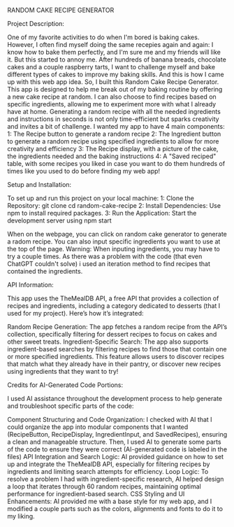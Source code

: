 RANDOM CAKE RECIPE GENERATOR

Project Description:


One of my favorite activities to do when I'm bored is baking cakes. However, I often find myself doing the same recepies again and again: I know how to bake them perfectly, and I'm sure me and my friends will like it.
But this started to annoy me. After hundreds of banana breads, chocolate cakes and a couple raspberry tarts, I want to challenge myself and bake different types of cakes to improve my baking skills. And this is how I came up with this web app idea. 
So, I built this Random Cake Recipe Generator. This app is designed to help me break out of my baking routine by offering a new cake recipe at random. I can also choose to find recipes based on specific ingredients, allowing me to experiment more with what I already have at home. Generating a random recipe with all the needed ingredients and instructions in seconds is not only time-efficient but sparks creativity and invites a bit of challenge.
I wanted my app to have 4 main components: 
1: The Recipe button to generate a random recipe
2: The Ingredient button to generate a random recipe using specified ingredients to allow for more creativity and efficiency
3: The Recipe display, with a picture of the cake, the ingredients needed and the baking instructions
4: A "Saved reciped" table, with some recipes you liked in case you want to do them hundreds of times like you used to do before finding my web app!



Setup and Installation:


To set up and run this project on your local machine:
1: Clone the Repository: git clone <repository-url>
cd random-cake-recipe
2: Install Dependencies: Use npm to install required packages.
3: Run the Application: Start the development server using npm start

When on the webpage, you can click on random cake generator to generate a radom recipe. You can also input specific ingredients you want to use at the top of the page. Warning: When inputing ingredients, you may have to try a couple times. As there was a problem with the code (that even ChatGPT couldn't solve) i used an iteration method to find recipes that contained the ingredients. 



API Information:


This app uses the TheMealDB API, a free API that provides a collection of recipes and ingredients, including a category dedicated to desserts (that I used for my project). Here’s how it’s integrated:

Random Recipe Generation: The app fetches a random recipe from the API’s collection, specifically filtering for dessert recipes to focus on cakes and other sweet treats.
Ingredient-Specific Search: The app also supports ingredient-based searches by filtering recipes to find those that contain one or more specified ingredients. This feature allows users to discover recipes that match what they already have in their pantry, or discover new recipes using ingredients that they want to try!



Credits for AI-Generated Code Portions:


I used AI assistance throughout the development process to help generate and troubleshoot specific parts of the code:

Component Structuring and Code Organization: I checked with AI that I could organize the app into modular components that I wanted (RecipeButton, RecipeDisplay, IngredientInput, and SavedRecipes), ensuring a clean and manageable structure. Then, I used AI to generate some parts of the code to ensure they were correct (AI-generated code is labeled in the files)
API Integration and Search Logic: AI provided guidance on how to set up and integrate the TheMealDB API, especially for filtering recipes by ingredients and limiting search attempts for efficiency.
Loop Logic: To resolve a problem I had with ingredient-specific research, AI helped design a loop that iterates through 60 random recipes, maintaining optimal performance for ingredient-based search.
CSS Styling and UI Enhancements: AI provided me with a base style for my web app, and I modified a couple parts such as the colors, alignments and fonts to do it to my liking.